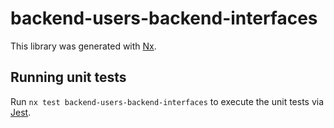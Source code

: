 # backend-users-backend-interfaces

This library was generated with [Nx](https://nx.dev).

## Running unit tests

Run `nx test backend-users-backend-interfaces` to execute the unit tests via [Jest](https://jestjs.io).
